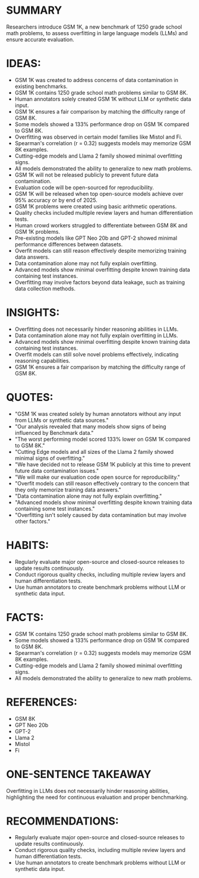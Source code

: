 # SUMMARY
Researchers introduce GSM 1K, a new benchmark of 1250 grade school math problems, to assess overfitting in large language models (LLMs) and ensure accurate evaluation.

# IDEAS:
- GSM 1K was created to address concerns of data contamination in existing benchmarks.
- GSM 1K contains 1250 grade school math problems similar to GSM 8K.
- Human annotators solely created GSM 1K without LLM or synthetic data input.
- GSM 1K ensures a fair comparison by matching the difficulty range of GSM 8K.
- Some models showed a 133% performance drop on GSM 1K compared to GSM 8K.
- Overfitting was observed in certain model families like Mistol and Fi.
- Spearman's correlation (r = 0.32) suggests models may memorize GSM 8K examples.
- Cutting-edge models and Llama 2 family showed minimal overfitting signs.
- All models demonstrated the ability to generalize to new math problems.
- GSM 1K will not be released publicly to prevent future data contamination.
- Evaluation code will be open-sourced for reproducibility.
- GSM 1K will be released when top open-source models achieve over 95% accuracy or by end of 2025.
- GSM 1K problems were created using basic arithmetic operations.
- Quality checks included multiple review layers and human differentiation tests.
- Human crowd workers struggled to differentiate between GSM 8K and GSM 1K problems.
- Pre-existing models like GPT Neo 20b and GPT-2 showed minimal performance differences between datasets.
- Overfit models can still reason effectively despite memorizing training data answers.
- Data contamination alone may not fully explain overfitting.
- Advanced models show minimal overfitting despite known training data containing test instances.
- Overfitting may involve factors beyond data leakage, such as training data collection methods.

# INSIGHTS:
- Overfitting does not necessarily hinder reasoning abilities in LLMs.
- Data contamination alone may not fully explain overfitting in LLMs.
- Advanced models show minimal overfitting despite known training data containing test instances.
- Overfit models can still solve novel problems effectively, indicating reasoning capabilities.
- GSM 1K ensures a fair comparison by matching the difficulty range of GSM 8K.

# QUOTES:
- "GSM 1K was created solely by human annotators without any input from LLMs or synthetic data sources."
- "Our analysis revealed that many models show signs of being influenced by Benchmark data."
- "The worst performing model scored 133% lower on GSM 1K compared to GSM 8K."
- "Cutting Edge models and all sizes of the Llama 2 family showed minimal signs of overfitting."
- "We have decided not to release GSM 1K publicly at this time to prevent future data contamination issues."
- "We will make our evaluation code open source for reproducibility."
- "Overfit models can still reason effectively contrary to the concern that they only memorize training data answers."
- "Data contamination alone may not fully explain overfitting."
- "Advanced models show minimal overfitting despite known training data containing some test instances."
- "Overfitting isn't solely caused by data contamination but may involve other factors."

# HABITS:
- Regularly evaluate major open-source and closed-source releases to update results continuously.
- Conduct rigorous quality checks, including multiple review layers and human differentiation tests.
- Use human annotators to create benchmark problems without LLM or synthetic data input.

# FACTS:
- GSM 1K contains 1250 grade school math problems similar to GSM 8K.
- Some models showed a 133% performance drop on GSM 1K compared to GSM 8K.
- Spearman's correlation (r = 0.32) suggests models may memorize GSM 8K examples.
- Cutting-edge models and Llama 2 family showed minimal overfitting signs.
- All models demonstrated the ability to generalize to new math problems.

# REFERENCES:
- GSM 8K
- GPT Neo 20b
- GPT-2
- Llama 2
- Mistol
- Fi

# ONE-SENTENCE TAKEAWAY
Overfitting in LLMs does not necessarily hinder reasoning abilities, highlighting the need for continuous evaluation and proper benchmarking.

# RECOMMENDATIONS:
- Regularly evaluate major open-source and closed-source releases to update results continuously.
- Conduct rigorous quality checks, including multiple review layers and human differentiation tests.
- Use human annotators to create benchmark problems without LLM or synthetic data input.